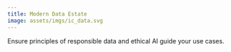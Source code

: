 ```yaml
---
title: Modern Data Estate
image: assets/imgs/ic_data.svg
---
```

Ensure principles of responsible data and ethical AI guide your use cases.
